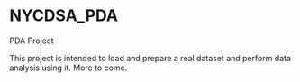 # NYCDSA_PDA
PDA Project

This project is intended to load and prepare a real dataset and perform data analysis using it.
More to come.